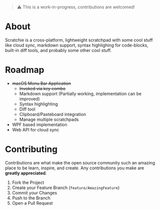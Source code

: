 > ⚠️ This is a work-in-progress, contributions are welcomed!

# About

Scratchie is a cross-platform, lightweight scratchpad with some cool stuff like cloud sync, markdown support, syntax highlighing for code-blocks, built-in diff tools, and probably some other cool stuff.

# Roadmap
- ~~macOS Menu Bar Application~~
  - ~~Invoked via key combo~~
  - Markdown support (Partially working, implementation can be improved)
  - Syntax highlighting
  - Diff tool
  - Clipboard/Pasteboard integration
  - Manage multiple scratchpads
- WPF based implementation
- Web API for cloud sync

# Contributing

Contributions are what make the open source community such an amazing place to be learn, inspire, and create. Any contributions you make are **greatly appreciated**.

1. Fork the Project
2. Create your Feature Branch (`feature/AmazingFeature`)
3. Commit your Changes
4. Push to the Branch
5. Open a Pull Request
